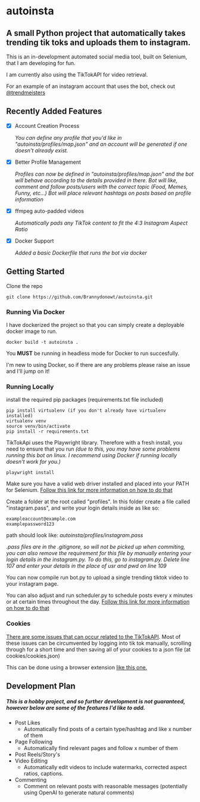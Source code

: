 # autoinsta
## A small Python project that automatically takes trending tik toks and uploads them to instagram.

This is an in-development automated social media tool, built on Selenium, that I am developing for fun.

I am currently also using the TikTokAPI for video retrieval. 

For an example of an instagram account that uses the bot, check out [@trendmeisters](https://www.instagram.com/trendmeisters/?hl=en)

## Recently Added Features
- [X] Account Creation Process

    *You can define any profile that you'd like in "autoinsta/profiles/map.json" and an account will be generated if one doesn't already exist.*
- [X] Better Profile Management

    *Profiles can now be defined in "autoinsta/profiles/map.json" and the bot will behave according to the details provided in there.*
    *Bot will like, comment and follow posts/users with the correct topic (Food, Memes, Funny, etc...)*
    *Bot will place relevant hashtags on posts based on profile information*
- [X] ffmpeg auto-padded videos
    
    *Automatically pads any TikTok content to fit the 4:3 Instagram Aspect Ratio* 
- [X] Docker Support
   
   *Added a basic Dockerfile that runs the bot via docker*

## Getting Started

Clone the repo
```
git clone https://github.com/Brannydonowt/autoinsta.git
```
### Running Via Docker
I have dockerized the project so that you can simply create a deployable docker image to run.
```
docker build -t autoinsta .
```
You **MUST** be running in headless mode for Docker to run succesfully.

I'm new to using Docker, so if there are any problems please raise an issue and I'll jump on it!

### Running Locally
install the required pip packages (requirements.txt file included)
```
pip install virtualenv (if you don't already have virtualenv installed)
virtualenv venv
source venv/bin/activate
pip install -r requirements.txt
```

TikTokApi uses the Playwright library. Therefore with a fresh install, you need to ensure that you run
*(due to this, you may have some problems running this bot on linux. I recommend using Docker if running locally doesn't work for you.)*
```
playwright install
```

Make sure you have a valid web driver installed and placed into your PATH for Selenium.
[Follow this link for more information on how to do that](https://pypi.org/project/selenium/)

Create a folder at the root called "profiles".
In this folder create a file called "instagram.pass", and write your login details inside as like so:
```
exampleaccount@example.com
examplepassword123
```
path should look like: *autoinsta/profiles/instagram.pass*

*.pass files are in the .gitignore, so will not be picked up when commiting, you can also remove the requirement for this file by manually entering your login details in the instagram.py.*
*To do this, go to instagram.py. Delete line 107 and enter your details in the place of usr and pwd on line 109*

You can now compile run bot.py to upload a single trending tiktok video to your instagram page.

You can also adjust and run scheduler.py to schedule posts every x minutes or at certain times throughout the day.
[Follow this link for more information on how to do that](https://pypi.org/project/schedule/)

### Cookies

[There are some issues that can occur related to the TikTokAPI](https://github.com/davidteather/TikTok-Api/issues/891). Most of these issues can be circumvented by logging into tik tok manually, scrolling through for a short time and then saving all of your cookies to a json file (at cookies/cookies.json)

This can be done using a browser extension [like this one.](https://add0n.com/cookie-editor.html)

## Development Plan
##### This is a hobby project, and so further development is not guaranteed, however below are some of the features I'd like to add.

- Post Likes
    - Automatically find posts of a certain type/hashtag and like x number of them
- Page Following
    - Automatically find relevant pages and follow x number of them
- Post Reels/Story's
- Video Editing
    - Automatically edit videos to include watermarks, corrected aspect ratios, captions.
- Commenting
    - Comment on relevant posts with reasonable messages (potentially using OpenAI to generate natural comments)






